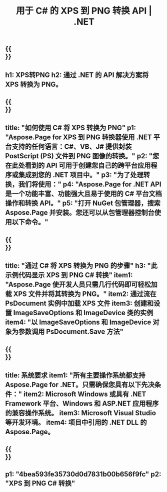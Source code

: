 ﻿---
translation: true
template: /_templates/_conversion-child-net.md
title: 用于 C# 的 XPS 到 PNG 转换 API | .NET
url: /net/conversion/xps-to-png/
description: XPS 到 PNG C# 转换的示例代码。使用 API 示例代码在 VB.NET、Asp.NET 或任何基于 .NET 的应用程序中将 XPS 文件批量转换为 PNG。
informat: XPS
outformat: PNG
otherformats: XPS EPS
---

{{<section banner>}}
---
h1: XPS转PNG
h2: 通过 .NET 的 API 解决方案将 XPS 转换为 PNG。
---

{{<section overview>}}
---
title: "如何使用 C# 将 XPS 转换为 PNG"
p1: "Aspose.Page for XPS 到 PNG 转换器使用 .NET 平台支持的任何语言：C#、VB、J# 提供封装 PostScript (PS) 文件到 PNG 图像的转换。"
p2: "您在此处看到的 API 可用于创建您自己的跨平台应用程序或集成到您的 .NET 项目中。"
p3: "为了处理转换，我们将使用："
p4: "Aspose.Page for .NET API 是一个功能丰富、功能强大且易于使用的 C# 平台文档操作和转换 API。"
p5: "打开 NuGet 包管理器，搜索 Aspose.Page 并安装。您还可以从包管理器控制台使用以下命令。"
---

{{<section feature1>}}
---
title: "通过 C# 将 XPS 转换为 PNG 的步骤"
h3: "此示例代码显示 XPS 到 PNG C# 转换"
item1: "Aspose.Page 使开发人员只需几行代码即可轻松加载 XPS 文件并将其转换为 PNG。"
item2: 通过流在 PsDocument 实例中加载 XPS 文件
item3: 创建和设置 ImageSaveOptions 和 ImageDevice 类的实例
item4: "以 ImageSaveOptions 和 ImageDevice 对象为参数调用 PsDocument.Save 方法"
---

{{<section feature2>}}
---
title: 系统要求
item1: "所有主要操作系统都支持 Aspose.Page for .NET。只需确保您具有以下先决条件："
item2: Microsoft Windows 或具有 .NET Framework 平台、Windows 和 ASP.NET 应用程序的兼容操作系统。
item3: Microsoft Visual Studio 等开发环境。
item4: 项目中引用的 .NET DLL 的 Aspose.Page。
---

{{<section gist>}}
---
p1: "4bea593fe35730d0d7831b00b656f9fc"
p2: "XPS 到 PNG C# 转换"
---
